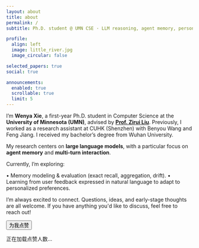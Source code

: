 ```yaml
---
layout: about
title: about
permalink: /
subtitle: Ph.D. student @ UMN CSE · LLM reasoning, agent memory, personalization

profile:
  align: left
  image: little_river.jpg
  image_circular: false

selected_papers: true
social: true

announcements:
  enabled: true
  scrollable: true
  limit: 5
---
```


I’m **Wenya Xie**, a first-year Ph.D. student in Computer Science at the **University of Minnesota (UMN)**, advised by [**Prof. Zirui Liu**](https://zirui-ray-liu.github.io/). Previously, I worked as a research assistant at CUHK (Shenzhen) with Benyou Wang and Feng Jiang. I received my bachelor’s degree from Wuhan University.

My research centers on **large language models**, with a particular focus on **agent memory** and **multi-turn interaction**.

Currently, I’m exploring:

• Memory modeling & evaluation (exact recall, aggregation, drift).
• Learning from user feedback expressed in natural language to adapt to personalized preferences.

I’m always excited to connect. Questions, ideas, and early-stage thoughts are all welcome.
If you have anything you'd like to discuss, feel free to reach out!

<div class="about-like-section" id="about-like-section">
  <button
    class="about-like-button"
    id="about-like-button"
    type="button"
    aria-label="为我点赞"
    aria-pressed="false"
    aria-describedby="about-like-count"
  >
    <span class="sr-only">为我点赞</span>
    <span class="about-like-button__icon" aria-hidden="true">
      <i class="fa-regular fa-thumbs-up" aria-hidden="true"></i>
    </span>
  </button>
  <p
    class="about-like-count"
    id="about-like-count"
    aria-live="polite"
    data-state="loading"
  >
    正在加载点赞人数…
  </p>
</div>

<script
  defer
  src="https://cdn.jsdelivr.net/npm/canvas-confetti@1.6.0/dist/confetti.browser.min.js"
></script>
<script defer src="{{ '/assets/js/about-like.js' | relative_url | bust_file_cache }}"></script>
